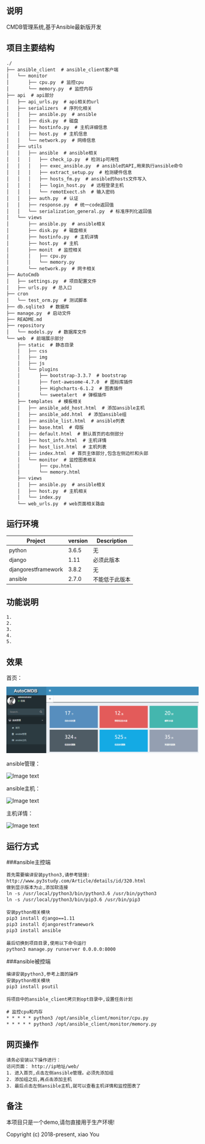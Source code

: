 ## 说明
CMDB管理系统,基于Ansible最新版开发

## 项目主要结构
```
./
├── ansible_client  # ansible_client客户端
│   └── monitor
│       ├── cpu.py  # 监控cpu
│       └── memory.py  # 监控内存
├── api  # api部分
│   ├── api_urls.py  # api相关的url
│   ├── serializers  # 序列化相关
│   │   ├── ansible.py  # ansible
│   │   ├── disk.py  # 磁盘
│   │   ├── hostinfo.py  # 主机详细信息
│   │   ├── host.py  # 主机信息
│   │   └── network.py  # 网络信息
│   ├── utils
│   │   ├── ansible  # ansible相关
│   │   │   ├── check_ip.py  # 检测ip可用性
│   │   │   ├── exec_ansible.py  # ansible的API,用来执行ansible命令
│   │   │   ├── extract_setup.py  # 检测硬件信息
│   │   │   ├── hosts_fm.py  # ansible的hosts文件写入
│   │   │   ├── login_host.py  # 远程登录主机
│   │   │   └── remotExect.sh  # 输入密码
│   │   ├── auth.py  # 认证
│   │   ├── response.py  # 统一code返回值
│   │   └── serialization_general.py  # 标准序列化返回值
│   └── views
│       ├── ansible.py  # ansible相关
│       ├── disk.py  # 磁盘相关
│       ├── hostinfo.py  # 主机详情
│       ├── host.py  # 主机
│       ├── monit  # 监控相关
│       │   ├── cpu.py
│       │   └── memory.py
│       └── network.py  # 网卡相关
├── AutoCmdb
│   ├── settings.py  # 项目配置文件
│   ├── urls.py  # 总入口
├── cron
│   └── test_orm.py  # 测试脚本
├── db.sqlite3  # 数据库
├── manage.py  # 启动文件
├── README.md
├── repository
│   └── models.py  # 数据库文件
└── web  # 前端展示部分
    ├── static  # 静态目录
    │   ├── css
    │   ├── img
    │   ├── js
    │   └── plugins
    │       ├── bootstrap-3.3.7  # bootstrap
    │       ├── font-awesome-4.7.0  # 图标库插件
    │       ├── Highcharts-6.1.2  # 图表插件
    │       └── sweetalert  # 弹框插件
    ├── templates  # 模板相关
    │   ├── ansible_add_host.html  # 添加ansible主机
    │   ├── ansible_add.html  # 添加ansible组
    │   ├── ansible_list.html  # ansible列表
    │   ├── base.html  # 母版
    │   ├── default.html  # 默认首页的右侧部分
    │   ├── host_info.html  # 主机详情
    │   ├── host_list.html  # 主机列表
    │   ├── index.html  # 首页主体部分,包含左侧边栏和头部
    │   └── monitor  # 监控图表相关
    │       ├── cpu.html
    │       └── memory.html
    ├── views
    │   ├── ansible.py  # ansible相关
    │   ├── host.py  # 主机相关
    │   └── index.py
    └── web_urls.py  # web页面相关路由
```

## 运行环境

| Project | version | Description |
|---------|--------|-------------|
| python  | 3.6.5 | 无 |
| django  | 1.11 | 必须此版本 |
| djangorestframework  | 3.8.2 | 无 |
| ansible  |2.7.0 | 不能低于此版本 |

## 功能说明
```
1. 
2.
3.
4.
5.
```


## 效果
首页：

![Image text](IMG/01.png)

ansible管理：

![Image text](IMG/%E7%99%BB%E5%BD%95.png)

ansible主机：

![Image text](IMG/%E7%94%A8%E6%88%B7%E6%B3%A8%E5%86%8C.png)

主机详情：

![Image text](IMG/%E8%81%8A%E5%A4%A9.png)


## 运行方式
###ansible主控端
```
首先需要编译安装python3,请参考链接:
http://www.py3study.com/Article/details/id/320.html
做到显示版本为止,添加软连接
ln -s /usr/local/python3/bin/python3.6 /usr/bin/python3
ln -s /usr/local/python3/bin/pip3.6 /usr/bin/pip3

安装python相关模块
pip3 install django==1.11
pip3 install djangorestframework
pip3 install ansible

最后切换到项目目录,使用以下命令运行
python3 manage.py runserver 0.0.0.0:8000
```
###ansible被控端
```
编译安装python3,参考上面的操作
安装python相关模块
pip3 install psutil

将项目中的ansible_client拷贝到opt目录中,设置任务计划

# 监控cpu和内存
* * * * * python3 /opt/ansible_client/monitor/cpu.py
* * * * * python3 /opt/ansible_client/monitor/memory.py
```

## 网页操作
```
请务必安装以下操作进行：
访问页面： http://ip地址/web/
1. 进入首页,点击左侧ansible管理。必须先添加组
2. 添加组之后,再点击添加主机
3. 最后点击左侧ansible主机,就可以查看主机详情和监控图表了
```


## 备注
本项目只是一个demo,请勿直接用于生产环境!


Copyright (c) 2018-present, xiao You
